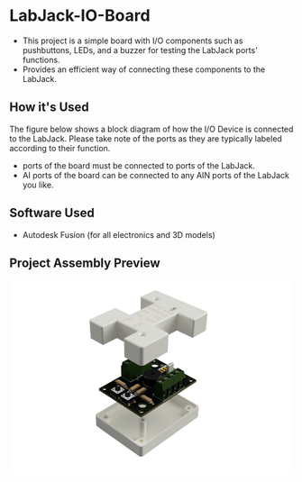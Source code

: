 # LabJack-IO-Board
- This project is a simple board with I/O components such as pushbuttons, LEDs, and a buzzer for testing the LabJack ports' functions.
- Provides an efficient way of connecting these components to the LabJack.
## How it's Used
The figure below shows a block diagram of how the I/O Device is connected to the LabJack. Please take note of the ports as they are typically labeled according to their function.
- <AO> ports of the board must be connected to <DAC> ports of the LabJack.
- AI ports of the board can be connected to any AIN ports of the LabJack you like.
## Software Used
- Autodesk Fusion (for all electronics and 3D models)
## Project Assembly Preview
![Image of a rendered electronics board project](https://github.com/gabbycaya/LabJack-IO-Board/blob/b1163d5f94af8b46706b00f32e8de8160567b23e/Images/Rendered_Final_Assembly.png)
